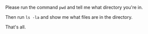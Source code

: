 Please run the command `pwd` and tell me what directory you're in.

Then run `ls -la` and show me what files are in the directory.

That's all.